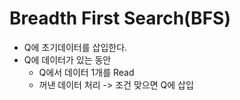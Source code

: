 # Breadth First Search(BFS)

- Q에 초기데이터를 삽입한다.
- Q에 데이터가 있는 동안
  - Q에서 데이터 1개를 Read
  - 꺼낸 데이터 처리 -> 조건 맞으면 Q에 삽입
